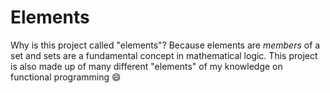 Elements
========

Why is this project called "elements"? Because elements are *members* of a set and sets are a fundamental concept in mathematical logic. This project is also made up of many different "elements" of my knowledge on functional programming :smile:
